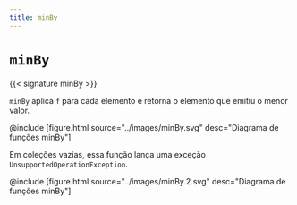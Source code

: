 ```yaml
---
title: minBy
---
```


# `minBy`

{{< signature minBy >}}

`minBy` aplica `f` para cada elemento e retorna o elemento que emitiu o menor valor.

@include [figure.html source="../images/minBy.svg" desc="Diagrama de funções minBy"]

Em coleções vazias, essa função lança uma exceção `UnsupportedOperationException`.

@include [figure.html source="../images/minBy.2.svg" desc="Diagrama de funções minBy"]
